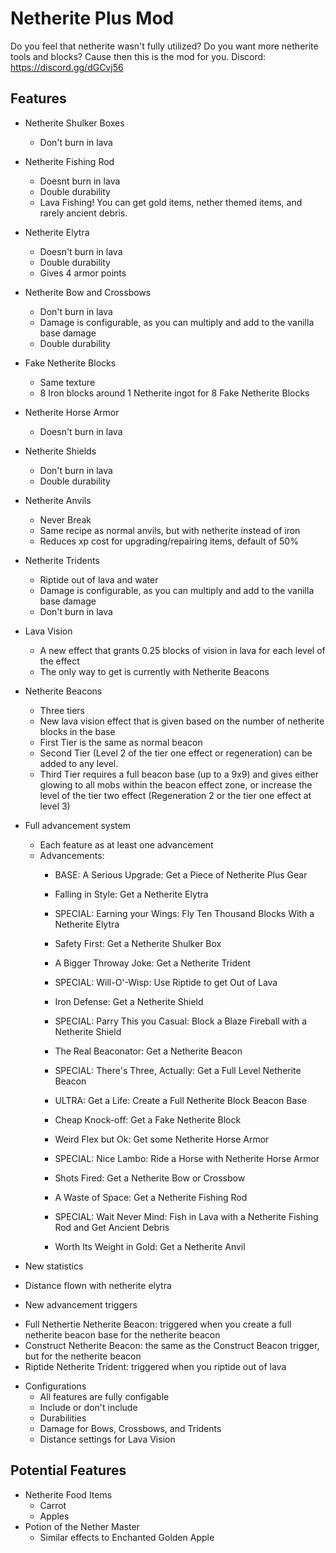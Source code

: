# Netherite Plus Mod

Do you feel that netherite wasn't fully utilized? Do you want more netherite tools and blocks? Cause then this is the mod for you.
Discord: https://discord.gg/dGCvj56

## Features

* Netherite Shulker Boxes
  - Don't burn in lava
  
* Netherite Fishing Rod
  - Doesnt burn in lava
  - Double durability
  - Lava Fishing! You can get gold items, nether themed items, and rarely ancient debris.
  
* Netherite Elytra
  - Doesn't burn in lava
  - Double durability
  - Gives 4 armor points
  
* Netherite Bow and Crossbows
  - Don't burn in lava
  - Damage is configurable, as you can multiply and add to the vanilla base damage
  - Double durability
  
* Fake Netherite Blocks
  - Same texture
  - 8 Iron blocks around 1 Netherite ingot for 8 Fake Netherite Blocks

* Netherite Horse Armor
  - Doesn't burn in lava
  
* Netherite Shields
  - Don't burn in lava
  - Double durability

* Netherite Anvils
  - Never Break
  - Same recipe as normal anvils, but with netherite instead of iron
  - Reduces xp cost for upgrading/repairing items, default of 50%

* Netherite Tridents
  - Riptide out of lava and water
  - Damage is configurable, as you can multiply and add to the vanilla base damage
  - Don't burn in lava

* Lava Vision
  - A new effect that grants 0.25 blocks of vision in lava for each level of the effect
  - The only way to get is currently with Netherite Beacons

* Netherite Beacons
  - Three tiers
  - New lava vision effect that is given based on the number of netherite blocks in the base
  - First Tier is the same as normal beacon
  - Second Tier (Level 2 of the tier one effect or regeneration) can be added to any level.
  - Third Tier requires a full beacon base (up to a 9x9) and gives either glowing to all mobs within the beacon effect zone, or increase the level of the tier two effect (Regeneration 2 or the tier one effect at level 3)
  
* Full advancement system
   - Each feature as at least one advancement
   - Advancements:
     - BASE: A Serious Upgrade: Get a Piece of Netherite Plus Gear

     - Falling in Style: Get a Netherite Elytra
     - SPECIAL: Earning your Wings: Fly Ten Thousand Blocks With a Netherite Elytra

     - Safety First: Get a Netherite Shulker Box

     - A Bigger Throway Joke: Get a Netherite Trident
     - SPECIAL: Will-O'-Wisp: Use Riptide to get Out of Lava

     - Iron Defense: Get a Netherite Shield
     - SPECIAL: Parry This you Casual: Block a Blaze Fireball with a Netherite Shield

     - The Real Beaconator: Get a Netherite Beacon
     - SPECIAL: There's Three, Actually: Get a Full Level Netherite Beacon
     - ULTRA: Get a Life: Create a Full Netherite Block Beacon Base

     - Cheap Knock-off: Get a Fake Netherite Block

     - Weird Flex but Ok: Get some Netherite Horse Armor
     - SPECIAL: Nice Lambo: Ride a Horse with Netherite Horse Armor

     - Shots Fired: Get a Netherite Bow or Crossbow

     - A Waste of Space: Get a Netherite Fishing Rod
     - SPECIAL: Wait Never Mind: Fish in Lava with a Netherite Fishing Rod and Get Ancient Debris

     - Worth Its Weight in Gold: Get a Netherite Anvil
   
* New statistics
 - Distance flown with netherite elytra

* New advancement triggers
 - Full Nethertie Netherite Beacon: triggered when you create a full netherite beacon base for the netherite beacon
 - Construct Netherite Beacon: the same as the Construct Beacon trigger, but for the netherite beacon
 - Riptide Netherite Trident: triggered when you riptide out of lava

* Configurations
  - All features are fully configable
  - Include or don't include
  - Durabilities
  - Damage for Bows, Crossbows, and Tridents
  - Distance settings for Lava Vision

## Potential Features
* Netherite Food Items
  - Carrot
  - Apples
* Potion of the Nether Master
  - Similar effects to Enchanted Golden Apple
